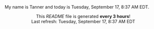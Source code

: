 My name is Tanner and today is Tuesday, September 17, 8:37 AM EDT.

<p align="center">This <i>README</i> file is generated <b>every 3 hours</b>!</br>Last refresh: Tuesday, September 17, 8:37 AM EDT<br /></p>
